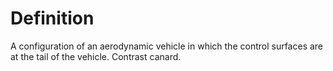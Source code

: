 # Definition

A configuration of an aerodynamic vehicle in which the control surfaces
are at the tail of the vehicle. Contrast canard.
